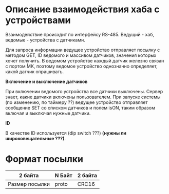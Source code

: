 # Описание взаимодействия хаба с устройствами  
  
Взаимодействие происхдит по интерфейсу RS-485. Ведущий - хаб, ведомые - устройства с датчиками.  
  
Для запроса информации ведущее устройство отправляет посылку c методом GET, ID ведомого и массивом датчиков, значения которых хочет получить. В ведомом устройстве каждый датчик железно связан с портом МК, поэтому ведомое устройство однозначно определяет, какой датчик опрашивать.
  
**Включение и выключение датчиков**
  
При включении ведомого устройства все датчики выключены. Сервер знает, какие датчики включены пользователем. При запуске системы (по изменению, по таймеру ??) ведущее устройство отправляет сообщение SET со списком датчиков и полем isON, таким образом включая и выключая нужные датчики.  
  
**ID**  
  
В качестве ID используется (dip switch ???) **(нужны ли широковещательные ???)**.



# Формат посылки  
  
| 2 байта         | N Байт  | 2 байта |
| --------------- | ------- | ------- |
| Размер посылки  | proto   | CRC16   |

